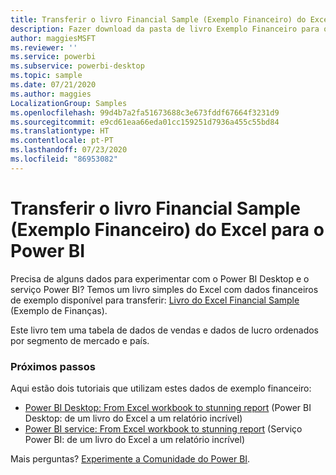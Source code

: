 ```yaml
---
title: Transferir o livro Financial Sample (Exemplo Financeiro) do Excel para o Power BI
description: Fazer download da pasta de livro Exemplo Financeiro para o Power BI
author: maggiesMSFT
ms.reviewer: ''
ms.service: powerbi
ms.subservice: powerbi-desktop
ms.topic: sample
ms.date: 07/21/2020
ms.author: maggies
LocalizationGroup: Samples
ms.openlocfilehash: 99d4b7a2fa51673688c3e673fddf67664f3231d9
ms.sourcegitcommit: e9cd61eaa66eda01cc159251d7936a455c55bd84
ms.translationtype: HT
ms.contentlocale: pt-PT
ms.lasthandoff: 07/23/2020
ms.locfileid: "86953082"
---
```

# <a name="download-the-financial-sample-excel-workbook-for-power-bi"></a>Transferir o livro Financial Sample (Exemplo Financeiro) do Excel para o Power BI
Precisa de alguns dados para experimentar com o Power BI Desktop e o serviço Power BI? Temos um livro simples do Excel com dados financeiros de exemplo disponível para transferir: [Livro do Excel Financial Sample](https://go.microsoft.com/fwlink/?LinkID=521962) (Exemplo de Finanças).

Este livro tem uma tabela de dados de vendas e dados de lucro ordenados por segmento de mercado e país.

### <a name="next-steps"></a>Próximos passos

Aqui estão dois tutoriais que utilizam estes dados de exemplo financeiro:

- [Power BI Desktop: From Excel workbook to stunning report](desktop-excel-stunning-report.md) (Power BI Desktop: de um livro do Excel a um relatório incrível)
- [Power BI service: From Excel workbook to stunning report](service-from-excel-to-stunning-report.md) (Serviço Power BI: de um livro do Excel a um relatório incrível)

Mais perguntas? [Experimente a Comunidade do Power BI](https://community.powerbi.com/).
